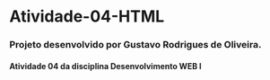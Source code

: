 # Atividade-04-HTML
### Projeto desenvolvido por Gustavo Rodrigues de Oliveira.
#### Atividade 04 da disciplina Desenvolvimento WEB I